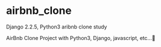 # airbnb_clone
Django 2.2.5, Python3
aribnb clone study

AirBnb Clone Project with Python3, Django, javascript, etc...🏀
